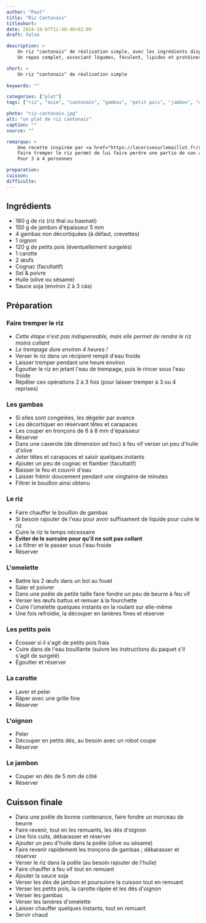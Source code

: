 ```yaml
---
author: "Paul"
title: "Riz Cantonais"
titleshort:
date: 2024-10-07T12:40:46+02:00
draft: false

description: >
    Un riz "cantonais" de réalisation simple, avec les ingrédients disponibles sous la main.<br>
    Un repas complet, associant légumes, féculent, lipides et protéines.

short: >
    Un riz "cantonais" de réalisation simple
    
keywords: ""

categories: ["plat"]
tags: ["riz", "asie", "cantonais", "gambas", "petit pois", "jambon", "oeufs", "sauce soja"]

photo: "riz-cantonais.jpg"
alt: "un plat de riz cantonais"
caption: ""
source: ""

remarque: >
    Une recette inspirée par <a href="https://lacerisesurlemaillot.fr/riz-cantonais-maison/"><i>La Cerise sur le Maillot</i></a><br>
    Faire tremper le riz permet de lui faire perdre une partie de son amidon et de le rendre moins collant. Il convient alors de s'y prendre à l'avance<br>
    Pour 3 à 4 personnes

preparation: 
cuisson: 
difficulte:
---
```



## Ingrédients
- 180 g de riz (riz thaï ou basmati)
- 150 g de jambon d'épaisseur 5 mm
- 4 gambas non décortiquées (à défaut, crevettes)
- 1 oignon
- 120 g de petits pois (éventuellement surgelés)
- 1 carotte
- 2 &oelig;ufs
- Cognac (facultatif)
- Sel & poivre
- Huile (olive ou sésame)
- Sauce soja (environ 2 à 3 càs)
## Préparation
### Faire tremper le riz
- *Cette étape n'est pas indispensable, mais elle permet de rendre le riz moins collant*
- *Le trempage dure environ 4 heures !*
- Verser le riz dans un récipient rempli d'eau froide
- Laisser tremper pendant une heure environ
- Égoutter le riz en jetant l'eau de trempage, puis le rincer sous l'eau froide
- Répếter ces opérations 2 à 3 fois (pour laisser tremper à 3 ou 4 reprises)
### Les gambas
- Si elles sont congelées, les dégeler par avance
- Les décortiquer en réservant têtes et carapaces
- Les couper en tronçons de 6 à 8 mm d'épaisseur
- Réserver
- Dans une caserole (de dimension *ad hoc*) à feu vif verser un peu d'huile d'olive
- Jeter têtes et carapaces et saisir quelques instants
- Ajouter un peu de cognac et flamber (facultatif)
- Baisser le feu et couvrir d'eau
- Laisser frémir doucement pendant une vingtaine de minutes
- Filtrer le bouillon ainsi obtenu
### Le riz
- Faire chauffer le bouillon de gambas
- Si besoin rajouter de l'eau pour avoir suffisament de liquide pour cuire le riz
- Cuire le riz le temps nécessaire
- **Éviter de le surcuire pour qu'il ne soit pas collant**
- Le filtrer et le passer sous l'eau froide
- Réserver
### L'omelette
- Battre les 2 &oelig;ufs dans un bol au fouet
- Saler et poivrer
- Dans une poêle de petite taille faire fondre un peu de beurre à feu vif
- Verser les &oelig;ufs battus et remuer à la fourchette
- Cuire l'omelette quelques instants en la roulant sur elle-même
- Une fois refroidie, la découper en lanières fines et réserver
### Les petits pois
- Écosser si il s'agit de petits pois frais
- Cuire dans de l'eau bouillante (suivre les instructions du paquet s'il s'agit de surgelé)
- Égoutter et réserver
### La carotte
- Laver et peler
- Râper avec une grille fine
- Réserver
### L'oignon
- Peler
- Découper en petits dés, au besoin avec un robot coupe
- Réserver
### Le jambon
- Couper en dés de 5 mm de côté
- Réserver
## Cuisson finale
- Dans une poêle de bonne contenance, faire fondre un morceau de beurre
- Faire revenir, tout en les remuants, les dés d'oignon
- Une fois cuits, débarasser et réserver
- Ajouter un peu d'huile dans la poêle (olive ou sésame)
- Faire revenir rapidement les tronçons de gambas ; débarasser et réserver
- Verser le riz dans la poêle (au besoin rajouter de l'huile)
- Faire chauffer à feu vif tout en remuant
- Ajouter la sauce soja
- Verser les dés de jambon et poursuivre la cuisson tout en remuant
- Verser les petits pois, la carotte râpée et les dés d'oignon
- Verser les gambas
- Verser les lanières d'omelette
- Laisser chauffer quelques instants, tout en remuant
- Servir chaud